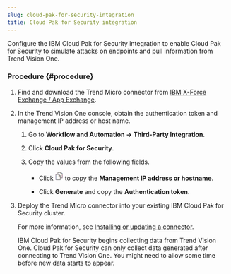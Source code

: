```yaml
---
slug: cloud-pak-for-security-integration
title: Cloud Pak for Security integration
---
```


Configure the IBM Cloud Pak for Security integration to enable Cloud Pak for Security to simulate attacks on endpoints and pull information from Trend Vision One.

### Procedure {#procedure}

1.  Find and download the Trend Micro connector from [IBM X-Force Exchange / App Exchange](https://exchange.xforce.ibmcloud.com/hub/extension/7938c510d0ab7d511a3437281a61ea3c).

2.  In the Trend Vision One console, obtain the authentication token and management IP address or host name.

    1.  Go to **Workflow and Automation → Third-Party Integration**.

    2.  Click **Cloud Pak for Security**.

    3.  Copy the values from the following fields.

        - Click ![](/images/dddna_summary_detection_copy=GUID-4DE35BE5-57A5-4919-BF9C-5EC95F9CA8FD=1=en-us=Low.webp) to copy the **Management IP address or hostname**.

        - Click **Generate** and copy the **Authentication token**.

3.  Deploy the Trend Micro connector into your existing IBM Cloud Pak for Security cluster.

    For more information, see [Installing or updating a connector](https://www.ibm.com/docs/en/cp-security/saas?topic=SSTDPP_serv/docs/scp-core/deploy_connector_online.htm).

    IBM Cloud Pak for Security begins collecting data from Trend Vision One. Cloud Pak for Security can only collect data generated after connecting to Trend Vision One. You might need to allow some time before new data starts to appear.
